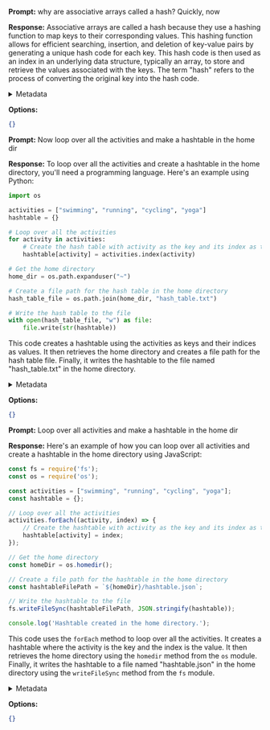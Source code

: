 **Prompt:**
why are associative arrays called a hash? Quickly, now

**Response:**
Associative arrays are called a hash because they use a hashing function to map keys to their corresponding values. This hashing function allows for efficient searching, insertion, and deletion of key-value pairs by generating a unique hash code for each key. This hash code is then used as an index in an underlying data structure, typically an array, to store and retrieve the values associated with the keys. The term "hash" refers to the process of converting the original key into the hash code.

<details><summary>Metadata</summary>

- Duration: 4512 ms
- Datetime: 2023-07-19T17:17:47.095371
- Model: gpt-3.5-turbo-0613

</details>

**Options:**
```json
{}
```

**Prompt:**
Now loop over all the activities and make a hashtable in the home dir

**Response:**
To loop over all the activities and create a hashtable in the home directory, you'll need a programming language. Here's an example using Python:

```python
import os

activities = ["swimming", "running", "cycling", "yoga"]
hashtable = {}

# Loop over all the activities
for activity in activities:
    # Create the hash table with activity as the key and its index as the value
    hashtable[activity] = activities.index(activity)

# Get the home directory
home_dir = os.path.expanduser("~")

# Create a file path for the hash table in the home directory
hash_table_file = os.path.join(home_dir, "hash_table.txt")

# Write the hash table to the file
with open(hash_table_file, "w") as file:
    file.write(str(hashtable))
```

This code creates a hashtable using the activities as keys and their indices as values. It then retrieves the home directory and creates a file path for the hash table file. Finally, it writes the hashtable to the file named "hash_table.txt" in the home directory.

<details><summary>Metadata</summary>

- Duration: 8419 ms
- Datetime: 2023-07-19T17:29:12.590517
- Model: gpt-3.5-turbo-0613

</details>

**Options:**
```json
{}
```

**Prompt:**
Loop over all activities and make a hashtable in the home dir

**Response:**
Here's an example of how you can loop over all activities and create a hashtable in the home directory using JavaScript:

```javascript
const fs = require('fs');
const os = require('os');

const activities = ["swimming", "running", "cycling", "yoga"];
const hashtable = {};

// Loop over all the activities
activities.forEach((activity, index) => {
    // Create the hashtable with activity as the key and its index as the value
    hashtable[activity] = index;
});

// Get the home directory
const homeDir = os.homedir();

// Create a file path for the hashtable in the home directory
const hashtableFilePath = `${homeDir}/hashtable.json`;

// Write the hashtable to the file
fs.writeFileSync(hashtableFilePath, JSON.stringify(hashtable));

console.log('Hashtable created in the home directory.');
```

This code uses the `forEach` method to loop over all the activities. It creates a hashtable where the activity is the key and the index is the value. It then retrieves the home directory using the `homedir` method from the `os` module. Finally, it writes the hashtable to a file named "hashtable.json" in the home directory using the `writeFileSync` method from the `fs` module.

<details><summary>Metadata</summary>

- Duration: 9920 ms
- Datetime: 2023-07-19T17:29:56.066044
- Model: gpt-3.5-turbo-0613

</details>

**Options:**
```json
{}
```


